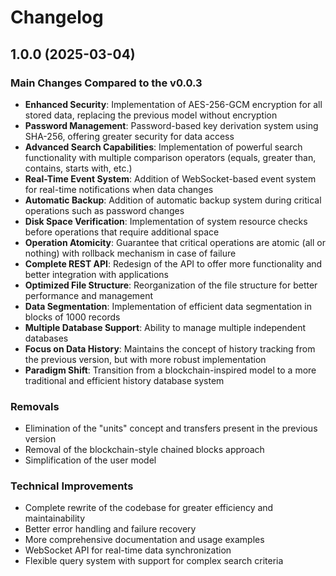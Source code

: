 # Changelog

## 1.0.0 (2025-03-04)

### Main Changes Compared to the v0.0.3

- **Enhanced Security**: Implementation of AES-256-GCM encryption for all stored data, replacing the previous model without encryption
- **Password Management**: Password-based key derivation system using SHA-256, offering greater security for data access
- **Advanced Search Capabilities**: Implementation of powerful search functionality with multiple comparison operators (equals, greater than, contains, starts with, etc.)
- **Real-Time Event System**: Addition of WebSocket-based event system for real-time notifications when data changes
- **Automatic Backup**: Addition of automatic backup system during critical operations such as password changes
- **Disk Space Verification**: Implementation of system resource checks before operations that require additional space
- **Operation Atomicity**: Guarantee that critical operations are atomic (all or nothing) with rollback mechanism in case of failure
- **Complete REST API**: Redesign of the API to offer more functionality and better integration with applications
- **Optimized File Structure**: Reorganization of the file structure for better performance and management
- **Data Segmentation**: Implementation of efficient data segmentation in blocks of 1000 records
- **Multiple Database Support**: Ability to manage multiple independent databases
- **Focus on Data History**: Maintains the concept of history tracking from the previous version, but with more robust implementation
- **Paradigm Shift**: Transition from a blockchain-inspired model to a more traditional and efficient history database system

### Removals

- Elimination of the "units" concept and transfers present in the previous version
- Removal of the blockchain-style chained blocks approach
- Simplification of the user model

### Technical Improvements

- Complete rewrite of the codebase for greater efficiency and maintainability
- Better error handling and failure recovery
- More comprehensive documentation and usage examples
- WebSocket API for real-time data synchronization
- Flexible query system with support for complex search criteria
